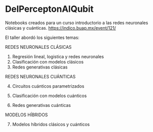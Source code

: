 # DelPerceptonAlQubit
Notebooks creados para un curso introductorio a las redes neuronales clásicas y cuánticas. 
https://indico.buap.mx/event/121/

El taller abordó los siguientes temas:

REDES NEURONALES CLÁSICAS
1. Regresión lineal, logistica y redes neuronales
2. Clasificación con modelos clásicos 
3. Redes generativas clásicas

REDES NEURONALES CUÁNTICAS

4. Circuitos cuánticos parametrizados

5. Clasificación con modelos cuánticos


6. Redes generativas cuánticas

MODELOS HÍBRIDOS


7. Modelos híbridos clásicos y cuánticos

